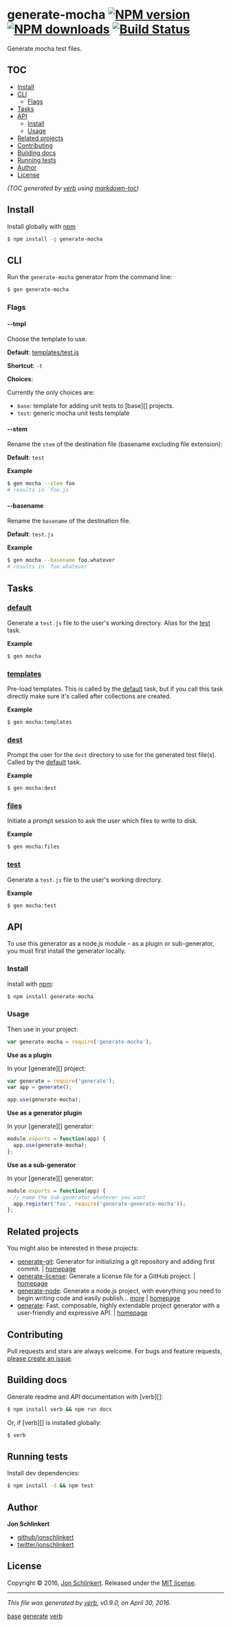 # generate-mocha [![NPM version](https://img.shields.io/npm/v/generate-mocha.svg?style=flat)](https://www.npmjs.com/package/generate-mocha) [![NPM downloads](https://img.shields.io/npm/dm/generate-mocha.svg?style=flat)](https://npmjs.org/package/generate-mocha) [![Build Status](https://img.shields.io/travis/generate/generate-mocha.svg?style=flat)](https://travis-ci.org/generate/generate-mocha)

Generate mocha test files.

## TOC

- [Install](#install)
- [CLI](#cli)
  * [Flags](#flags)
- [Tasks](#tasks)
- [API](#api)
  * [Install](#install-1)
  * [Usage](#usage)
- [Related projects](#related-projects)
- [Contributing](#contributing)
- [Building docs](#building-docs)
- [Running tests](#running-tests)
- [Author](#author)
- [License](#license)

_(TOC generated by [verb](https://github.com/verbose/verb) using [markdown-toc](https://github.com/jonschlinkert/markdown-toc))_

## Install

Install globally with [npm](https://www.npmjs.com/)

```sh
$ npm install -g generate-mocha
```

## CLI

Run the `generate-mocha` generator from the command line:

```sh
$ gen generate-mocha
```

### Flags

#### --tmpl

Choose the template to use.

**Default**: [templates/test.js](templates/test.js)

**Shortcut**: `-t`

**Choices**:

Currently the only choices are:

* `base`: template for adding unit tests to [base][] projects.
* `test`: generic mocha unit tests template

#### --stem

Rename the `stem` of the destination file (basename excluding file extension):

**Default**: `test`

**Example**

```sh
$ gen mocha --stem foo
# results in `foo.js`
```

#### --basename

Rename the `basename` of the destination file.

**Default**: `test.js`

**Example**

```sh
$ gen mocha --basename foo.whatever
# results in `foo.whatever`
```

## Tasks

### [default](generator.js#L78)

Generate a `test.js` file to the user's working directory. Alias for the [test](#test) task.

**Example**

```sh
$ gen mocha
```

### [templates](generator.js#L91)

Pre-load templates. This is called by the [default](#default) task, but if you call this task directly make sure it's called after collections are created.

**Example**

```sh
$ gen mocha:templates
```

### [dest](generator.js#L122)

Prompt the user for the `dest` directory to use for the generated test file(s). Called by the [default](#default) task.

**Example**

```sh
$ gen mocha:dest
```

### [files](generator.js#L141)

Initiate a prompt session to ask the user which files to write to disk.

**Example**

```sh
$ gen mocha:files
```

### [test](generator.js#L155)

Generate a `test.js` file to the user's working directory.

**Example**

```sh
$ gen mocha:test
```

## API

To use this generator as a node.js module - as a plugin or sub-generator, you must first install the generator locally.

### Install

Install with [npm](https://www.npmjs.com/):

```sh
$ npm install generate-mocha
```

### Usage

Then use in your project:

```js
var generate-mocha = require('generate-mocha');
```

**Use as a plugin**

In your [generate][] project:

```js
var generate = require('generate');
var app = generate();

app.use(generate-mocha);
```

**Use as a generator plugin**

In your [generate][] generator:

```js
module.exports = function(app) {
  app.use(generate-mocha);
};
```

**Use as a sub-generator**

In your [generate][] generator:

```js
module.exports = function(app) {
  // name the sub-generator whatever you want
  app.register('foo', require('generate-generate-mocha'));
};
```

## Related projects

You might also be interested in these projects:

* [generate-git](https://www.npmjs.com/package/generate-git): Generator for initializing a git repository and adding first commit. | [homepage](https://github.com/generate/generate-git)
* [generate-license](https://www.npmjs.com/package/generate-license): Generate a license file for a GitHub project. | [homepage](https://github.com/generate/generate-license)
* [generate-node](https://www.npmjs.com/package/generate-node): Generate a node.js project, with everything you need to begin writing code and easily publish… [more](https://www.npmjs.com/package/generate-node) | [homepage](https://github.com/generate/generate-node)
* [generate](https://www.npmjs.com/package/generate): Fast, composable, highly extendable project generator with a user-friendly and expressive API. | [homepage](https://github.com/generate/generate)

## Contributing

Pull requests and stars are always welcome. For bugs and feature requests, [please create an issue](https://github.com/generate/generate-mocha/issues/new).

## Building docs

Generate readme and API documentation with [verb][]:

```sh
$ npm install verb && npm run docs
```

Or, if [verb][] is installed globally:

```sh
$ verb
```

## Running tests

Install dev dependencies:

```sh
$ npm install -d && npm test
```

## Author

**Jon Schlinkert**

* [github/jonschlinkert](https://github.com/jonschlinkert)
* [twitter/jonschlinkert](http://twitter.com/jonschlinkert)

## License

Copyright © 2016, [Jon Schlinkert](https://github.com/jonschlinkert).
Released under the [MIT license](https://github.com/generate/generate-mocha/blob/master/LICENSE).

***

_This file was generated by [verb](https://github.com/verbose/verb), v0.9.0, on April 30, 2016._

[base](https://github.com/node-base/base)
[generate](https://github.com/generate/generate)
[verb](https://github.com/verbose/verb)